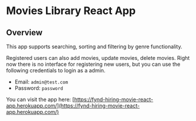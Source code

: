 # Movies Library React App

## Overview
This app supports searching, sorting and filtering by genre functionality.

Registered users can also add movies, update movies, delete movies.
Right now there is no interface for registering new users, but you can use the following credentials  to login as a admin.
- Email: `admin@test.com`
- Password: `password`

You can visit the app here: [https://fynd-hiring-movie-react-app.herokuapp.com/](https://fynd-hiring-movie-react-app.herokuapp.com/)



